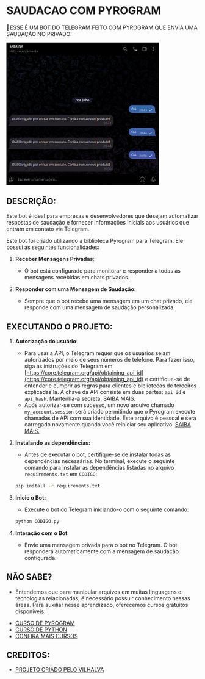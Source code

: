 # SAUDACAO COM PYROGRAM
🤤ESSE É UM BOT DO TELEGRAM FEITO COM PYROGRAM QUE ENVIA UMA SAUDAÇÃO NO PRIVADO!

<img src="FOTO.png" align="center" width="400"> <br>

## DESCRIÇÃO:
Este bot é ideal para empresas e desenvolvedores que desejam automatizar respostas de saudação e fornecer informações iniciais aos usuários que entram em contato via Telegram.

Este bot foi criado utilizando a biblioteca Pyrogram para Telegram. Ele possui as seguintes funcionalidades:

1. **Receber Mensagens Privadas**:
   - O bot está configurado para monitorar e responder a todas as mensagens recebidas em chats privados.

2. **Responder com uma Mensagem de Saudação**:
   - Sempre que o bot recebe uma mensagem em um chat privado, ele responde com uma mensagem de saudação personalizada.

## EXECUTANDO O PROJETO:
1. **Autorização do usuário:**
   - Para usar a API, o Telegram requer que os usuários sejam autorizados por meio de seus números de telefone. Para fazer isso, siga as instruções do Telegram em [https://core.telegram.org/api/obtaining_api_id](https://core.telegram.org/api/obtaining_api_id) e certifique-se de entender e cumprir as regras para clientes e bibliotecas de terceiros explicadas lá. A chave da API consiste em duas partes: `api_id` e `api_hash`. Mantenha-a secreta. [SAIBA MAIS.](https://docs.pyrogram.org/start/setup)
   - Após autorizar-se com sucesso, um novo arquivo chamado `my_account.session` será criado permitindo que o Pyrogram execute chamadas de API com sua identidade. Este arquivo é pessoal e será carregado novamente quando você reiniciar seu aplicativo. [SAIBA MAIS.](https://docs.pyrogram.org/start/auth)

2. **Instalando as dependências:**
   - Antes de executar o bot, certifique-se de instalar todas as dependências necessárias. No terminal, execute o seguinte comando para instalar as dependências listadas no arquivo `requirements.txt` em `CODIGO`:
   ```bash
   pip install -r requirements.txt
   ```

3. **Inicie o Bot:**
   - Execute o bot do Telegram iniciando-o com o seguinte comando:
    ```bash
    python CODIGO.py
    ```

4. **Interação com o Bot**:
   - Envie uma mensagem privada para o bot no Telegram. O bot responderá automaticamente com a mensagem de saudação configurada.

## NÃO SABE?
- Entendemos que para manipular arquivos em muitas linguagens e tecnologias relacionadas, é necessário possuir conhecimento nessas áreas. Para auxiliar nesse aprendizado, oferecemos cursos gratuitos disponíveis:
* [CURSO DE PYROGRAM](https://github.com/VILHALVA/CURSO-DE-PYROGRAM)
* [CURSO DE PYTHON](https://github.com/VILHALVA/CURSO-DE-PYTHON)
* [CONFIRA MAIS CURSOS](https://github.com/VILHALVA?tab=repositories&q=+topic:CURSO)

## CREDITOS:
- [PROJETO CRIADO PELO VILHALVA](https://github.com/VILHALVA)

